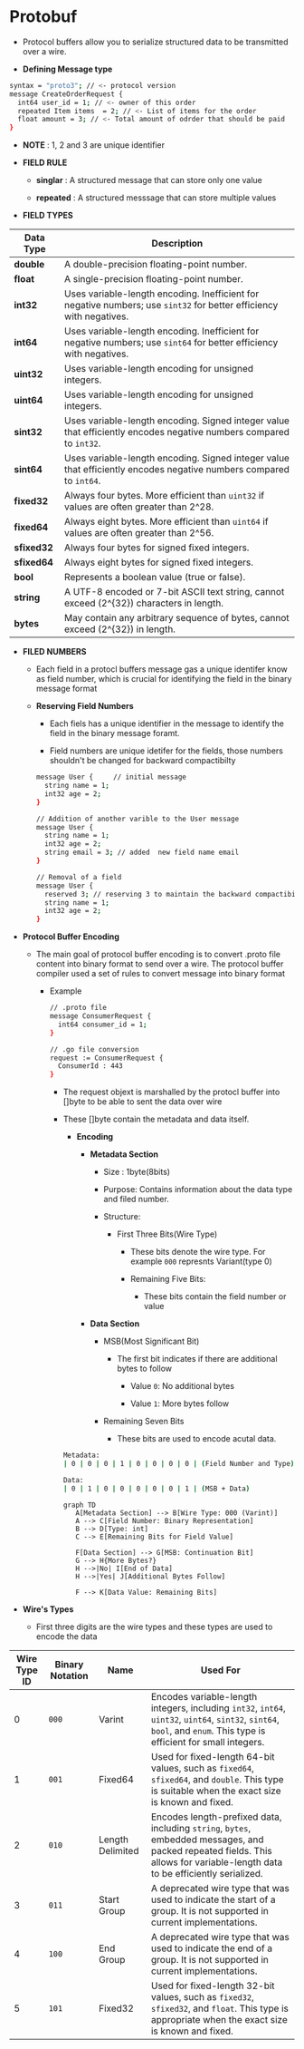 # Protobuf

  * Protocol buffers allow you to serialize structured data to be transmitted over a wire.

  * **Defining Message type**

  ```bash
  syntax = "proto3"; // <- protocol version
  message CreateOrderRequest {
    int64 user_id = 1; // <- owner of this order
    repeated Item items  = 2; // <- List of items for the order
    float amount = 3; // <- Total amount of odrder that should be paid 
  }
  ```

  * **NOTE** :  1, 2 and 3 are unique identifier

  * **FIELD RULE**

    * **singlar** : A structured message that can store only one value

    * **repeated** : A structured messsage that can store multiple values

  * **FIELD TYPES**

| **Data Type** | **Description** |
|---------------|-----------------|
| **double**    | A double-precision floating-point number. |
| **float**     | A single-precision floating-point number. |
| **int32**     | Uses variable-length encoding. Inefficient for negative numbers; use `sint32` for better efficiency with negatives. |
| **int64**     | Uses variable-length encoding. Inefficient for negative numbers; use `sint64` for better efficiency with negatives. |
| **uint32**    | Uses variable-length encoding for unsigned integers. |
| **uint64**    | Uses variable-length encoding for unsigned integers. |
| **sint32**    | Uses variable-length encoding. Signed integer value that efficiently encodes negative numbers compared to `int32`. |
| **sint64**    | Uses variable-length encoding. Signed integer value that efficiently encodes negative numbers compared to `int64`. |
| **fixed32**   | Always four bytes. More efficient than `uint32` if values are often greater than 2^28. |
| **fixed64**   | Always eight bytes. More efficient than `uint64` if values are often greater than 2^56. |
| **sfixed32**  | Always four bytes for signed fixed integers. |
| **sfixed64**  | Always eight bytes for signed fixed integers. |
| **bool**      | Represents a boolean value (true or false). |
| **string**    | A UTF-8 encoded or 7-bit ASCII text string, cannot exceed \(2^{32}\) characters in length. |
| **bytes**     | May contain any arbitrary sequence of bytes, cannot exceed \(2^{32}\) in length. |

  * **FILED NUMBERS**

    * Each field in a protocl buffers message gas a unique identifer know as field number, which is
      crucial for identifying the field in the binary message format

    * **Reserving Field Numbers**

      * Each fiels has a unique identifier in the message to identify the field in the binary message
        foramt.

      * Field numbers are unique idetifer for the fields, those numbers shouldn't be changed for backward
        compactibilty

      ```bash
      message User {     // initial message
        string name = 1;
        int32 age = 2;
      }

      // Addition of another varible to the User message
      message User {
        string name = 1;
        int32 age = 2;
        string email = 3; // added  new field name email
      }

      // Removal of a field
      message User {
        reserved 3; // reserving 3 to maintain the backward compactibility
        string name = 1;
        int32 age = 2;
      }
      ```        
  * **Protocol Buffer Encoding**

    * The main goal of protocol buffer encoding is to convert .proto file content into binary format
      to send over a wire. The protocol buffer compiler used a set of rules to convert message into
      binary format

      * Example

        ```bash
        // .proto file
        message ConsumerRequest {
          int64 consumer_id = 1;
        }

        // .go file conversion
        request := ConsumerRequest {
          ConsumerId : 443
        }
        ```

        * The request objext is marshalled by the protocl buffer into []byte to be able to sent
          the data over wire

        * These []byte contain the metadata and data itself.

          * **Encoding**

            * **Metadata Section**

              * Size : 1byte(8bits)

              * Purpose: Contains information about the data type and filed number.

              * Structure:

                 * First Three Bits(Wire Type)

                    * These bits denote the wire type. For example `000` represnts Variant(type 0)

                    * Remaining Five Bits:

                       * These bits contain the field number or value

            * **Data Section**

              * MSB(Most Significant Bit)

                * The first bit indicates if there are additional bytes to follow

                  * Value `0`: No additional bytes

                  * Value `1`: More bytes follow

              * Remaining Seven Bits

                * These bits are used to encode acutal data.


          ```bash
          Metadata:
          | 0 | 0 | 0 | 1 | 0 | 0 | 0 | 0 | (Field Number and Type)

          Data:
          | 0 | 1 | 0 | 0 | 0 | 0 | 0 | 1 | (MSB + Data)
          ```

          ```mermaid
          graph TD
             A[Metadata Section] --> B[Wire Type: 000 (Varint)]
             A --> C[Field Number: Binary Representation]
             B --> D[Type: int]
             C --> E[Remaining Bits for Field Value]
    
             F[Data Section] --> G[MSB: Continuation Bit]
             G --> H{More Bytes?}
             H -->|No| I[End of Data]
             H -->|Yes| J[Additional Bytes Follow]
    
             F --> K[Data Value: Remaining Bits]
          ```

  * **Wire's Types**

     * First three digits are the wire types and these types are used to encode the data

| **Wire Type ID** | **Binary Notation** | **Name**          | **Used For**                                                                 |
|------------------|---------------------|-------------------|------------------------------------------------------------------------------|
| 0                | `000`               | Varint            | Encodes variable-length integers, including `int32`, `int64`, `uint32`, `uint64`, `sint32`, `sint64`, `bool`, and `enum`. This type is efficient for small integers. |
| 1                | `001`               | Fixed64           | Used for fixed-length 64-bit values, such as `fixed64`, `sfixed64`, and `double`. This type is suitable when the exact size is known and fixed. |
| 2                | `010`               | Length Delimited   | Encodes length-prefixed data, including `string`, `bytes`, embedded messages, and packed repeated fields. This allows for variable-length data to be efficiently serialized. |
| 3                | `011`               | Start Group       | A deprecated wire type that was used to indicate the start of a group. It is not supported in current implementations. |
| 4                | `100`               | End Group         | A deprecated wire type that was used to indicate the end of a group. It is not supported in current implementations. |
| 5                | `101`               | Fixed32           | Used for fixed-length 32-bit values, such as `fixed32`, `sfixed32`, and `float`. This type is appropriate when the exact size is known and fixed. |
